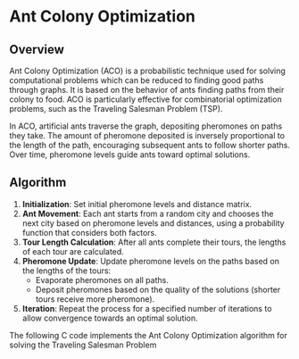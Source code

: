 # Ant Colony Optimization

## Overview

Ant Colony Optimization (ACO) is a probabilistic technique used for solving computational problems which can be reduced to finding good paths through graphs. It is based on the behavior of ants finding paths from their colony to food. ACO is particularly effective for combinatorial optimization problems, such as the Traveling Salesman Problem (TSP).

In ACO, artificial ants traverse the graph, depositing pheromones on paths they take. The amount of pheromone deposited is inversely proportional to the length of the path, encouraging subsequent ants to follow shorter paths. Over time, pheromone levels guide ants toward optimal solutions.

## Algorithm

1. **Initialization**: Set initial pheromone levels and distance matrix.
2. **Ant Movement**: Each ant starts from a random city and chooses the next city based on pheromone levels and distances, using a probability function that considers both factors.
3. **Tour Length Calculation**: After all ants complete their tours, the lengths of each tour are calculated.
4. **Pheromone Update**: Update pheromone levels on the paths based on the lengths of the tours:
   - Evaporate pheromones on all paths.
   - Deposit pheromones based on the quality of the solutions (shorter tours receive more pheromone).
5. **Iteration**: Repeat the process for a specified number of iterations to allow convergence towards an optimal solution.


The following C code implements the Ant Colony Optimization algorithm for solving the Traveling Salesman Problem

